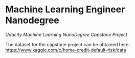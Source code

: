 # Machine Learning Engineer Nanodegree

*Udacity Machine Learning NanoDegree Capstone Project*

The dataset for the capstone project can be obtained here:
https://www.kaggle.com/c/home-credit-default-risk/data
